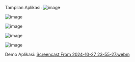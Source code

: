 Tampilan Aplikasi:
![image](https://github.com/user-attachments/assets/7d43fcb4-4b7f-4e43-b415-315b7506c0ca)

![image](https://github.com/user-attachments/assets/b7453bdd-18a8-45d5-9f64-2769e5104d66)

![image](https://github.com/user-attachments/assets/2405b50b-deb1-4ba6-b369-09315db480ec)

![image](https://github.com/user-attachments/assets/f07d0f1e-136d-48c5-a2ef-d5c6bbcefb76)

![image](https://github.com/user-attachments/assets/330e58f1-5cf6-48f2-97c7-1cf5660db030)

Demo Aplikasi:
[Screencast From 2024-10-27 23-55-27.webm](https://github.com/user-attachments/assets/b6665d7e-45c3-4775-92ac-bf69d41815dc)


